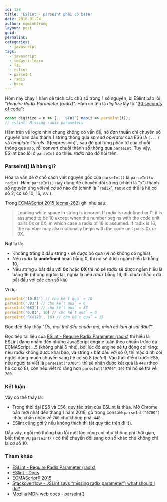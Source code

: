 ```yaml
---
id: 128
title: 'ESlint - parseInt phải có base'
date: 2018-01-24
author: ngminhtrung
layout: post
guid: 
permalink: 
categories:
  - javascript
tags:
  - javascript
  - today-i-learn
  - TIL
  - eslint
  - parseInt
  - radix
  - base
---
```


Hôm nay chạy 1 hàm để tách các chữ số trong 1 số nguyên, bị ESlint báo lỗi "*Require Radix Parameter (radix)*". Hàm có tên là *digitize* lấy từ "[30 seconds of code](https://30secondsofcode.org/#digitize)":

```js
const digitize = n => [...`${n}`].map(i => parseInt(i));
// eslint: Missing radix parameters
```

Hàm trên về logic nhìn chung không có vấn đề, nó đơn thuần chỉ chuyển số nguyên ban đầu thành 1 string thông qua *spread operator* của ES6 là `[...]` và *template literals* \`${expression}\`, sau đó gọi từng phần tử của chuỗi thông qua `map`, rồi convert chuỗi thành số thông qua `parseInt`. Tuy vậy, ESlint báo lỗi ở `parseInt` do thiếu *radix* nào đó nói trên. 

### ParseInt() là hàm gì?

Hóa ra vấn đề ở chỗ cách viết nguyên gốc của `parseInt()` là `parseInt(x, radix)`. Hàm `parseInt()` này dùng để chuyển đổi string (chính là "`x`") thành số nguyên ứng với *hệ cơ số* nào đó (chính là "`radix`", radix có thể là hệ cơ số 2, cơ số 10, 16, v.v.).

Trong [ECMAScript 2015 (ecma-262)](https://www.ecma-international.org/ecma-262/6.0/#sec-parseint-string-radix) ghi như sau:

> Leading white space in string is ignored. If radix is undefined or 0, it is assumed to be 10 except when the number begins with the code unit pairs 0x or 0X, in which case a radix of 16 is assumed. If radix is 16, the number may also optionally begin with the code unit pairs 0x or 0X.

Nghĩa là:
- Khoảng trắng ở đầu string `x` sẽ được bỏ qua (vì nó không có nghĩa).
- Nếu *radix* là **undefined** hoặc bằng 0, thì nó sẽ được ngầm hiểu là bằng 10. 
- Nếu string `x` bắt đầu với **0x** hoặc **0X** thì nó sẽ *radix* sẽ được ngầm hiểu là bằng 16 (nhưng ngược lại, nghĩa là nếu *radix* bằng 16, thì chưa chắc `x` đã bắt đầu với các con số kia)

Ví dụ:
```js
parseInt('10.83') // cho kết quả = 10
parseInt('.83') // cho kết quả = 0
parseInt('083') // cho kết quả = 83
parseInt('0.83', 10) // cho kết quả = 0 
parseInt('FXX123', 16) // cho kết quả = 15
```

Đọc đến đây thấy "*Ủa, mọi thứ đều chuẩn mà, mình có làm gì sai đâu?*". 

Đọc tiếp tài liệu của [ESlint - Require Radix Parameter (radix)](https://github.com/eslint/eslint/blob/master/docs/rules/radix.md) thì hiểu là ESLint đang nhắm đến những JavaScript engine tuân theo chuẩn trước cả ECMAScript ...5 (không phải 6 nhé), bởi lúc đó engine sẽ tự động coi rằng: nếu *radix* không được khai báo, và string `x` bắt đầu với số 0, thì mặc định coi người dùng muốn chuyển sang hệ cơ số 8 (*octal*). Vào thời điểm trước ES5, nếu người ta viết là `parseInt("0700")` thì sẽ nhận được kết quả là `448` (theo hệ cơ số 8), còn nếu viết rõ ràng hơn `parseInt("0700",10)` thì nó sẽ trả về `700`.

### Kết luận

Vậy có thể thấy là:
- Trong thời đại ES5 và ES6, quy tắc trên của ESLint là thừa. Mở Chrome bản mới nhất đến tháng 1 năm 2018, gõ trong console `parseInt("0700")` chắc chắn nhận về `700` chứ không phải `448`.
- ESlint cũng gợi ý nếu không thích thì tắt quy tắc trên đi :)). 

Dẫu vậy, ngồi mò thông báo lỗi một lúc cũng coi như không phí thời gian, biết thêm vụ `parseInt()` có thể chuyển đổi sang cơ số khác chứ không chỉ là cơ số 10. 

### Tham khảo

- [ESLint - Require Radix Parameter (radix)](https://github.com/eslint/eslint/blob/master/docs/rules/radix.md)
- [ESlint - Docs](https://eslint.org/docs/rules/radix)
- [ECMAScript® 2015](https://www.ecma-international.org/ecma-262/6.0/#sec-parseint-string-radix)
- [Stackoverflow - JSLint says “missing radix parameter”; what should I do?](https://stackoverflow.com/questions/7818903/jslint-says-missing-radix-parameter-what-should-i-do)
- [Mozilla MDN web docs - parseInt()](https://developer.mozilla.org/en-US/docs/Web/JavaScript/Reference/Global_Objects/parseInt)


